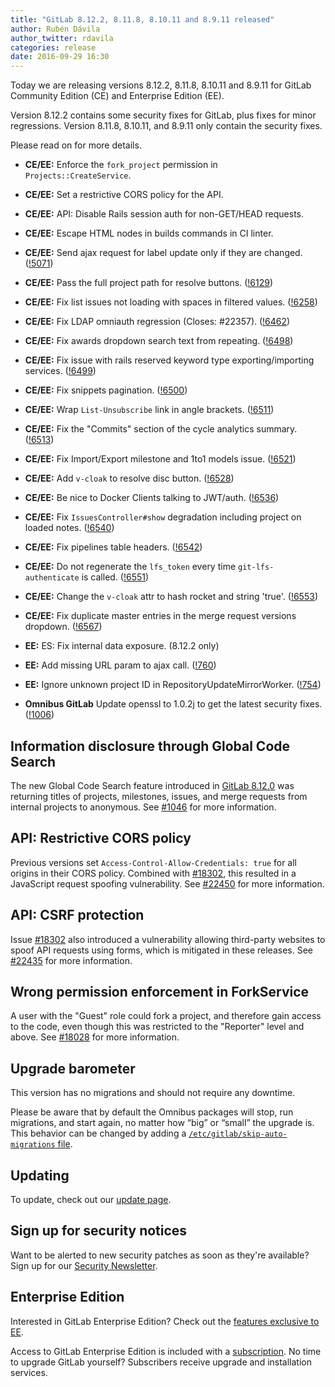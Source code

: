 ```yaml
---
title: "GitLab 8.12.2, 8.11.8, 8.10.11 and 8.9.11 released"
author: Rubén Dávila
author_twitter: rdavila
categories: release
date: 2016-09-29 16:30
---
```


Today we are releasing versions 8.12.2, 8.11.8, 8.10.11 and 8.9.11 for GitLab Community
Edition (CE) and Enterprise Edition (EE).

Version 8.12.2 contains some security fixes for GitLab, plus fixes for minor
regressions. Version 8.11.8, 8.10.11, and 8.9.11 only contain the security fixes.

Please read on for more details.

<!-- more -->

- **CE/EE:** Enforce the `fork_project` permission in `Projects::CreateService`.
- **CE/EE:** Set a restrictive CORS policy for the API.
- **CE/EE:** API: Disable Rails session auth for non-GET/HEAD requests.
- **CE/EE:** Escape HTML nodes in builds commands in CI linter.
- **CE/EE:** Send ajax request for label update only if they are changed. ([!5071])
- **CE/EE:** Pass the full project path for resolve buttons. ([!6129])
- **CE/EE:** Fix list issues not loading with spaces in filtered values. ([!6258])
- **CE/EE:** Fix LDAP omniauth regression (Closes: #22357). ([!6462])
- **CE/EE:** Fix awards dropdown search text from repeating. ([!6498])
- **CE/EE:** Fix issue with rails reserved keyword type exporting/importing services. ([!6499])
- **CE/EE:** Fix snippets pagination. ([!6500])
- **CE/EE:** Wrap `List-Unsubscribe` link in angle brackets. ([!6511])
- **CE/EE:** Fix the "Commits" section of the cycle analytics summary. ([!6513])
- **CE/EE:** Fix Import/Export milestone and 1to1 models issue. ([!6521])
- **CE/EE:** Add `v-cloak` to resolve disc button. ([!6528])
- **CE/EE:** Be nice to Docker Clients talking to JWT/auth. ([!6536])
- **CE/EE:** Fix `IssuesController#show` degradation including project on loaded notes. ([!6540])
- **CE/EE:** Fix pipelines table headers. ([!6542])
- **CE/EE:** Do not regenerate the `lfs_token` every time `git-lfs-authenticate` is called. ([!6551])
- **CE/EE:** Change the `v-cloak` attr to hash rocket and string 'true'. ([!6553])
- **CE/EE:** Fix duplicate master entries in the merge request versions dropdown. ([!6567])

- **EE:** ES: Fix internal data exposure. (8.12.2 only)
- **EE:** Add missing URL param to ajax call. ([!760])
- **EE:** Ignore unknown project ID in RepositoryUpdateMirrorWorker. ([!754])

- **Omnibus GitLab** Update openssl to 1.0.2j to get the latest security fixes. ([!1006])

[!6536]: https://gitlab.com/gitlab-org/gitlab-ce/merge_requests/6536
[!5071]: https://gitlab.com/gitlab-org/gitlab-ce/merge_requests/5071
[!6542]: https://gitlab.com/gitlab-org/gitlab-ce/merge_requests/6542
[!6540]: https://gitlab.com/gitlab-org/gitlab-ce/merge_requests/6540
[!6521]: https://gitlab.com/gitlab-org/gitlab-ce/merge_requests/6521
[!6513]: https://gitlab.com/gitlab-org/gitlab-ce/merge_requests/6513
[!6511]: https://gitlab.com/gitlab-org/gitlab-ce/merge_requests/6511
[!6498]: https://gitlab.com/gitlab-org/gitlab-ce/merge_requests/6498
[!6129]: https://gitlab.com/gitlab-org/gitlab-ce/merge_requests/6129
[!6528]: https://gitlab.com/gitlab-org/gitlab-ce/merge_requests/6528
[!6462]: https://gitlab.com/gitlab-org/gitlab-ce/merge_requests/6462
[!6258]: https://gitlab.com/gitlab-org/gitlab-ce/merge_requests/6258
[!6500]: https://gitlab.com/gitlab-org/gitlab-ce/merge_requests/6500
[!6499]: https://gitlab.com/gitlab-org/gitlab-ce/merge_requests/6499
[!6553]: https://gitlab.com/gitlab-org/gitlab-ce/merge_requests/6553
[!6567]: https://gitlab.com/gitlab-org/gitlab-ce/merge_requests/6567
[!6551]: https://gitlab.com/gitlab-org/gitlab-ce/merge_requests/6551
[!760]: https://gitlab.com/gitlab-org/gitlab-ee/merge_requests/760
[!754]: https://gitlab.com/gitlab-org/gitlab-ee/merge_requests/754
[!1006]: https://gitlab.com/gitlab-org/omnibus-gitlab/merge_requests/1006

## Information disclosure through Global Code Search

The new Global Code Search feature introduced in [GitLab 8.12.0] was returning titles of projects,
milestones, issues, and merge requests from internal projects to anonymous. See [#1046] for more information.

[GitLab 8.12.0]: https://about.gitlab.com/2016/09/22/gitlab-8-12-released/
[#1046]: https://gitlab.com/gitlab-org/gitlab-ee/issues/1046

## API: Restrictive CORS policy

Previous versions set `Access-Control-Allow-Credentials: true` for all origins in their CORS policy.
Combined with [#18302], this resulted in a JavaScript request spoofing vulnerability. See [#22450] for more information.

[#22450]: https://gitlab.com/gitlab-org/gitlab-ce/issues/22450

## API: CSRF protection

Issue [#18302] also introduced a vulnerability allowing third-party websites to spoof API requests using forms,
which is mitigated in these releases. See [#22435] for more information.

[#18302]: https://gitlab.com/gitlab-org/gitlab-ce/issues/18302
[#22435]: https://gitlab.com/gitlab-org/gitlab-ce/issues/22435

## Wrong permission enforcement in ForkService

A user with the "Guest" role could fork a project, and therefore gain access to the code,
even though this was restricted to the "Reporter" level and above.
See [#18028] for more information.

[#18028]: https://gitlab.com/gitlab-org/gitlab-ce/issues/18028

## Upgrade barometer

This version has no migrations and should not require any downtime.

Please be aware that by default the Omnibus packages will stop, run migrations,
and start again, no matter how “big” or “small” the upgrade is. This behavior
can be changed by adding a [`/etc/gitlab/skip-auto-migrations`
file](http://doc.gitlab.com/omnibus/update/README.html).

## Updating

To update, check out our [update page](https://about.gitlab.com/update/).

## Sign up for security notices

Want to be alerted to new security patches as soon as they're available? Sign up
for our [Security Newsletter](https://about.gitlab.com/contact/).

## Enterprise Edition

Interested in GitLab Enterprise Edition? Check out the [features exclusive to
EE](https://about.gitlab.com/features/#enterprise).

Access to GitLab Enterprise Edition is included with a [subscription](https://about.gitlab.com/pricing/).
No time to upgrade GitLab yourself? Subscribers receive upgrade and installation
services.
